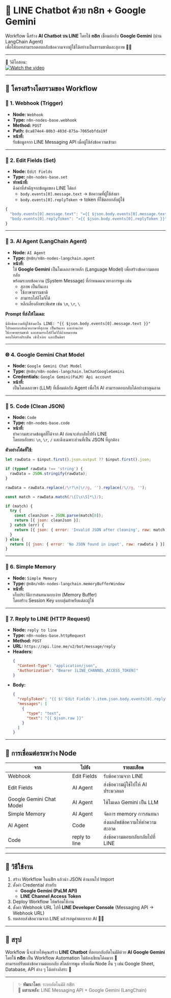 # 🤖 LINE Chatbot ด้วย n8n + Google Gemini

Workflow นี้สร้าง **AI Chatbot บน LINE** โดยใช้ **n8n** เชื่อมต่อกับ **Google Gemini** (ผ่าน LangChain Agent)  
เพื่อให้บอทสามารถตอบกลับข้อความจากผู้ใช้ได้อย่างเป็นธรรมชาติและสุภาพ 💬✨

---

🎥 วิดีโอสอน:  
[![Watch the video](https://github.com/novelbiz/AI_Automation/blob/main/assets/thumbnail/line%20chat%20bot.png)](https://youtu.be/0N3X9lG6n2c?si=bxz-EYSnoLIo2lJL)

---

## 🧩 โครงสร้างโดยรวมของ Workflow

### 🔗 1. Webhook (Trigger)
- **Node:** `Webhook`
- **Type:** `n8n-nodes-base.webhook`
- **Method:** `POST`
- **Path:** `8ca874e4-80b3-403d-875a-7065ebfda19f`
- **หน้าที่:**  
  รับข้อมูลจาก LINE Messaging API เมื่อผู้ใช้ส่งข้อความเข้ามา

---

### 🧱 2. Edit Fields (Set)
- **Node:** `Edit Fields`
- **Type:** `n8n-nodes-base.set`
- **ทำหน้าที่:**  
  ดึงค่าที่สำคัญจากข้อมูลของ LINE ได้แก่  
  - `body.events[0].message.text` → ข้อความที่ผู้ใช้ส่งมา  
  - `body.events[0].replyToken` → token ที่ใช้ตอบกลับผู้ใช้  

```js
{
  "body.events[0].message.text": "={{ $json.body.events[0].message.text }}",
  "body.events[0].replyToken": "={{ $json.body.events[0].replyToken }}"
}
```

---

### 🧠 3. AI Agent (LangChain Agent)
- **Node:** `AI Agent`
- **Type:** `@n8n/n8n-nodes-langchain.agent`
- **หน้าที่:**  
  ใช้ **Google Gemini** เป็นโมเดลภาษาหลัก (Language Model) เพื่อสร้างข้อความตอบกลับ  
  พร้อมระบบข้อความ (System Message) ที่กำหนดแนวทางการพูด เช่น  
  - สุภาพ เป็นกันเอง  
  - ใช้ภาษาธรรมชาติ  
  - สามารถใส่อีโมจิได้  
  - หลีกเลี่ยงอักขระพิเศษ เช่น `\n`, `\r`, `\`  

**Prompt ที่ส่งให้โมเดล:**
```text
นี่คือข้อความที่ผู้ใช้ส่งมาใน LINE: "{{ $json.body.events[0].message.text }}"
โปรดตอบกลับด้วยภาษาที่สุภาพ เป็นกันเอง และอ่านง่าย
ใช้ภาษาธรรมชาติ และสามารถใส่อีโมจิได้ถ้าเหมาะสม
ตอบให้ตรงประเด็น เข้าใจง่าย และเป็นมิตร
```

---

### 🌐 4. Google Gemini Chat Model
- **Node:** `Google Gemini Chat Model`
- **Type:** `@n8n/n8n-nodes-langchain.lmChatGoogleGemini`
- **Credentials:** `Google Gemini(PaLM) Api account`
- **หน้าที่:**  
  เป็นโมเดลภาษา (LLM) ที่เชื่อมต่อกับ Agent เพื่อให้ AI สามารถตอบกลับได้อย่างชาญฉลาด

---

### 🧮 5. Code (Clean JSON)
- **Node:** `Code`
- **Type:** `n8n-nodes-base.code`
- **หน้าที่:**  
  ทำความสะอาดข้อมูลที่ได้จาก AI ก่อนจะส่งกลับไปยัง LINE  
  โดยลบอักขระ `\n`, `\r`, `/` และดึงเฉพาะส่วนที่เป็น JSON ที่ถูกต้อง

**ตัวอย่างโค้ดที่ใช้:**
```js
let rawData = $input.first().json.output ?? $input.first().json;

if (typeof rawData !== 'string') {
  rawData = JSON.stringify(rawData);
}

rawData = rawData.replace(/\r?\n|\r/g, '').replace(/\//g, '');

const match = rawData.match(/\{[\s\S]*\}/);

if (match) {
  try {
    const cleanJson = JSON.parse(match[0]);
    return [{ json: cleanJson }];
  } catch (err) {
    return [{ json: { error: 'Invalid JSON after cleaning', raw: match[0] } }];
  }
} else {
  return [{ json: { error: 'No JSON found in input', raw: rawData } }];
}
```

---

### 💾 6. Simple Memory
- **Node:** `Simple Memory`
- **Type:** `@n8n/n8n-nodes-langchain.memoryBufferWindow`
- **หน้าที่:**  
  เก็บประวัติการสนทนาแบบง่าย (Memory Buffer)  
  โดยสร้าง Session Key แบบสุ่มสำหรับแต่ละผู้ใช้

---

### 💬 7. Reply to LINE (HTTP Request)
- **Node:** `reply to line`
- **Type:** `n8n-nodes-base.httpRequest`
- **Method:** `POST`
- **URL:** `https://api.line.me/v2/bot/message/reply`
- **Headers:**
  ```json
  {
    "Content-Type": "application/json",
    "Authorization": "Bearer [LINE_CHANNEL_ACCESS_TOKEN]"
  }
  ```
- **Body:**
  ```json
  {
    "replyToken": "{{ $('Edit Fields').item.json.body.events[0].replyToken }}",
    "messages": [
      {
        "type": "text",
        "text": "{{ $json.raw }}"
      }
    ]
  }
  ```

---

## 🔄 การเชื่อมต่อระหว่าง Node

| จาก | ไปยัง | รายละเอียด |
|-----|--------|-------------|
| Webhook | Edit Fields | รับข้อความจาก LINE |
| Edit Fields | AI Agent | ส่งข้อความผู้ใช้ไปให้ AI ประมวลผล |
| Google Gemini Chat Model | AI Agent | ใช้โมเดล Gemini เป็น LLM |
| Simple Memory | AI Agent | จัดการ memory การสนทนา |
| AI Agent | Code | ส่งผลลัพธ์ข้อความให้ทำความสะอาด |
| Code | reply to line | ส่งข้อความตอบกลับกลับไปที่ LINE |

---

## 🚀 วิธีใช้งาน

1. สร้าง Workflow ในน8n แล้วนำ JSON ด้านบนไป Import  
2. ตั้งค่า Credential สำหรับ
   - **Google Gemini (PaLM API)**
   - **LINE Channel Access Token**
3. Deploy Workflow ให้พร้อมใช้งาน  
4. ตั้งค่า Webhook URL ไปที่ **LINE Developer Console** (Messaging API → Webhook URL)  
5. ทดสอบส่งข้อความจาก LINE แล้วรอดูคำตอบจาก AI 🤖💬

---

## 🧠 สรุป
Workflow นี้จะช่วยให้คุณสร้าง **LINE Chatbot** ที่ตอบกลับอัตโนมัติด้วย **AI Google Gemini**  
โดยใช้ **n8n** เป็น Workflow Automation ไม่ต้องเขียนโค้ดมาก 🔧  
สามารถปรับแต่งข้อความตอบกลับ สไตล์การพูด หรือเพิ่ม Node อื่น ๆ เช่น Google Sheet, Database, API ต่าง ๆ ได้อย่างอิสระ 🎯  

---

> ✨ **พัฒนาโดย:** ระบบอัตโนมัติ n8n  
> 🤝 **ผสานพลัง:** LINE Messaging API + Google Gemini (LangChain)
